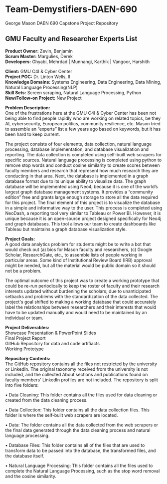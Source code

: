 # Team-Demystifiers-DAEN-690
George Mason DAEN 690 Capstone Project Repository

## GMU Faculty and Researcher Experts List

**Product Owner:** Zevin, Benjamin  
**Scrum Master:** Margulies, Derek  
**Developers:** Ghyabi, Mehrdad | Munnangi, Karthik | Vangoor, Harshith  

**Client:** GMU C4I & Cyber Center  
**Project POC:** Dr. Linton Wells, ll  
**Knowledge Domains:** Systems Engineering, Data Engineering, Data Mining, Natural Language Processing(NLP)  
**Skill Sets:** Screen scraping, Natural Language Processing, Python  
**New/Follow-on Project:** New Project  

**Problem Description:**  
One of the frustrations here at the GMU C4I & Cyber Center has been not being able to find people rapidly who are working on related topics, be they AI, cybersecurity, European politics, community resilience, etc.  Mason tried to assemble an “experts” list a few years ago based on keywords, but it has been hard to keep current.

The project consists of four elements, data collection, natural language processing, database implementation, and database visualization and reporting.  The data collection is completed using self-built web scrapers for specific sources.  Natural language processing is completed using python to remove stop words and conduct cosine similarity to create scores between faculty members and research that represent how much research they are conducting in that area.  Next, the database is implemented in a graph database format due to its unique ability to visualize data.  The graph database will be implemented using Neo4j because it is one of the world’s largest graph database management systems.  It provides a “community edition” free and grants large enough storage to store all the data required for this project.  The final element of this project is to visualize the database in a simple and informative way to the user.  This process is completed using NeoDash, a reporting tool very similar to Tableau or Power BI.  However, it is unique because it is an open-source project designed specifically for Neo4j and graph databases.  This tool allows our team to create dashboards like Tableau but maintains a graph database visualization style.


**Project Goals:**  
A good data analytics problem for students might be to write a bot that would check out (a) bios for Mason faculty and researchers, (c) Google Scholar, ResearchGate, etc., to assemble lists of people working in particular areas. Some kind of Institutional Review Board (IRB) approval might be needed, but all the material would be public domain so it should not be a problem.

The optimal outcome of this project was to create a working prototype that could be re-run periodically to keep the roster of faculty and their research interests updated without burdening the scholars; due to unanticipated setbacks and problems with the standardization of the data collected. The project's goal shifted to making a working database that could accurately label the relationships between researchers and their interests that would have to be updated manually and would need to be maintained by an individual or team.


**Project Deliverables:**  
Showcase Presentation & PowerPoint Slides  
Final Project Report  
GitHub Repository for data and code artifiacts  
Working Prototype  

**Repository Contents:**  
The GitHub repository contains all the files not restricted by the university or LinkedIn.  The original taxonomy received from the university is not included, and the collected About sections and publications found on faculty members' LinkedIn profiles are not included.  The repository is split into five folders:

•	Data Cleaning: This folder contains all the files used for data cleaning or created from the data cleaning process.

•	Data Collection: This folder contains all the data collection files. This folder is where the self-built web scrapers are located.

•	Data: The folder contains all the data collected from the web scrapers or the final data generated through the data cleaning process and natural language processing.  

•	Database Files: This folder contains all of the files that are used to transform data to be passed into the database, the transformed files, and the database itself.

•	Natural Language Processing: This folder contains all the files used to complete the Natural Language Processing, such as the stop word removal and the cosine similarity.

